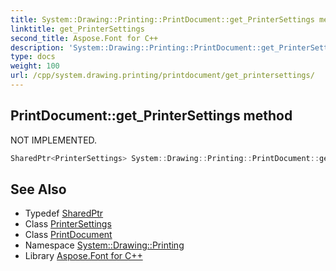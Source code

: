 ```yaml
---
title: System::Drawing::Printing::PrintDocument::get_PrinterSettings method
linktitle: get_PrinterSettings
second_title: Aspose.Font for C++
description: 'System::Drawing::Printing::PrintDocument::get_PrinterSettings method. NOT IMPLEMENTED in C++.'
type: docs
weight: 100
url: /cpp/system.drawing.printing/printdocument/get_printersettings/
---
```

## PrintDocument::get_PrinterSettings method


NOT IMPLEMENTED.

```cpp
SharedPtr<PrinterSettings> System::Drawing::Printing::PrintDocument::get_PrinterSettings()
```


## See Also

* Typedef [SharedPtr](../../../system/sharedptr/)
* Class [PrinterSettings](../../printersettings/)
* Class [PrintDocument](../)
* Namespace [System::Drawing::Printing](../../)
* Library [Aspose.Font for C++](../../../)
